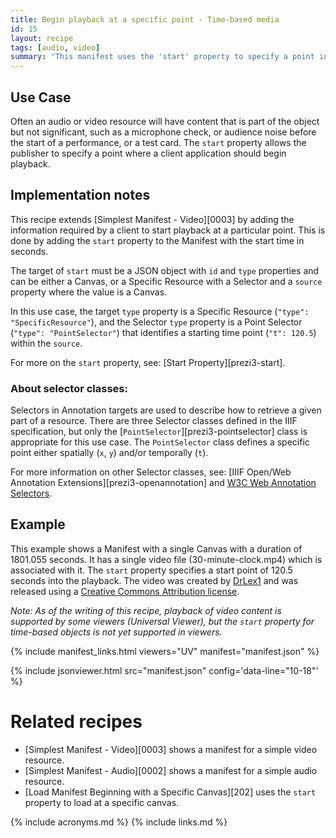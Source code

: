 ```yaml
---
title: Begin playback at a specific point - Time-based media
id: 15
layout: recipe
tags: [audio, video]
summary: "This manifest uses the 'start' property to specify a point in an audio or video object where a client application should begin playback."
---
```


## Use Case

Often an audio or video resource will have content that is part of the object but not significant, such as a microphone check, or audience noise before the start of a performance, or a test card. The `start` property allows the publisher to specify a point where a client application should begin playback.

## Implementation notes

This recipe extends [Simplest Manifest - Video][0003] by adding the information required by a client to start playback at a particular point. This is done by adding the `start` property to the Manifest with the start time in seconds.

The target of `start` must be a JSON object with `id` and `type` properties and can be either a Canvas, or a Specific Resource with a Selector and a `source` property where the value is a Canvas.

In this use case, the target `type` property is a Specific Resource (`"type": "SpecificResource"`), and the Selector `type` property is a Point Selector (`"type": "PointSelector"`) that identifies a starting time point (`"t": 120.5`) within the `source`.

For more on the `start` property, see: [Start Property][prezi3-start].

### About selector classes:

Selectors in Annotation targets are used to describe how to retrieve a given part of a resource. There are three Selector classes defined in the IIIF specification, but only the [`PointSelector`][prezi3-pointselector] class is appropriate for this use case. The `PointSelector` class defines a specific point either spatially (`x`, `y`) and/or temporally (`t`).

For more information on other Selector classes, see: [IIIF Open/Web Annotation Extensions][prezi3-openannotation] and [W3C Web Annotation Selectors](https://www.w3.org/TR/annotation-model/#selectors).

## Example

This example shows a Manifest with a single Canvas with a duration of 1801.055 seconds. It has a single video file (30-minute-clock.mp4) which is associated with it. The `start` property specifies a start point of 120.5 seconds into the playback. The video was created by [DrLex1](https://www.youtube.com/watch?v=Lsq0FiXjGHg) and was released using a [Creative Commons Attribution license](https://creativecommons.org/licenses/by/3.0/).

*Note: As of the writing of this recipe, playback of video content is supported by some viewers (Universal Viewer), but the `start` property for time-based objects is not yet supported in viewers.*

{% include manifest_links.html viewers="UV" manifest="manifest.json" %}

{% include jsonviewer.html src="manifest.json" config='data-line="10-18"' %}

# Related recipes

* [Simplest Manifest - Video][0003] shows a manifest for a simple video resource.
* [Simplest Manifest - Audio][0002] shows a manifest for a simple audio resource.
* [Load Manifest Beginning with a Specific Canvas][202] uses the `start` property to load at a specific canvas.

{% include acronyms.md %}
{% include links.md %}
